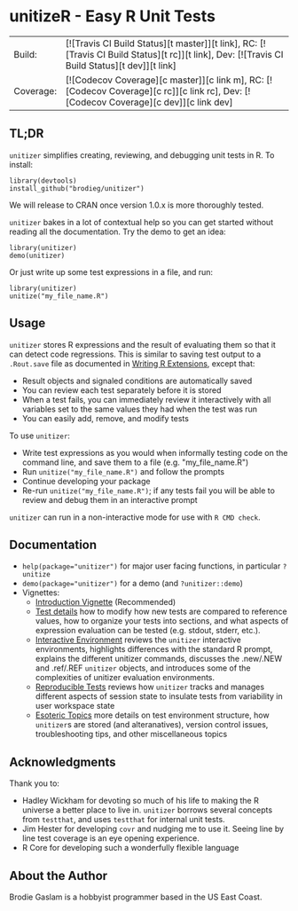 # unitizeR - Easy R Unit Tests
<table style="border:none;">
  <tr>
    <td>Build:<td>[![Travis CI Build Status][t master]][t link], RC: [![Travis CI Build Status][t rc]][t link], Dev: [![Travis CI Build Status][t dev]][t link]
  <tr>
    <td>Coverage:<td>[![Codecov Coverage][c master]][c link m], RC: [![Codecov Coverage][c rc]][c link rc], Dev: [![Codecov Coverage][c dev]][c link dev]
</table>

[t master]: https://travis-ci.org/brodieG/unitizer.png?branch=master
[t rc]: https://travis-ci.org/brodieG/unitizer.png?branch=rc
[t dev]: https://travis-ci.org/brodieG/unitizer.png?branch=development
[t link]: https://travis-ci.org/brodieG/unitizer

[c master]: https://codecov.io/github/brodieG/unitizer/coverage.svg?branch=master
[c rc]: https://codecov.io/github/brodieG/unitizer/coverage.svg?branch=rc
[c dev]: https://codecov.io/github/brodieG/unitizer/coverage.svg?branch=development
[c link m]: https://codecov.io/github/brodieG/unitizer?branch=master
[c link rc]: https://codecov.io/github/brodieG/unitizer?branch=rc
[c link dev]: https://codecov.io/github/brodieG/unitizer?branch=dev

## TL;DR

`unitizer` simplifies creating, reviewing, and debugging unit tests in R.  To install:
```
library(devtools)
install_github("brodieg/unitizer")
```
We will release to CRAN once version 1.0.x is more thoroughly tested.

`unitizer` bakes in a lot of contextual help so you can get started without reading all the documentation.  Try the demo to get an idea:
```
library(unitizer)
demo(unitizer)
```
Or just write up some test expressions in a file, and run:
```
library(unitizer)
unitize("my_file_name.R")
```

## Usage

`unitizer` stores R expressions and the result of evaluating them so that it can detect code regressions.  This is similar to saving test output to a `.Rout.save` file as documented in [Writing R Extensions](https://cran.r-project.org/doc/manuals/r-release/R-exts.html#Package-subdirectories), except that:

* Result objects and signaled conditions are automatically saved
* You can review each test separately before it is stored
* When a test fails, you can immediately review it interactively with all variables set to the same values they had when the test was run
* You can easily add, remove, and modify tests

To use `unitizer`:

* Write test expressions as you would when informally testing code on the command line, and save them to a file (e.g. "my_file_name.R")
* Run `unitize("my_file_name.R")` and follow the prompts
* Continue developing your package
* Re-run `unitize("my_file_name.R")`; if any tests fail you will be able to review and debug them in an interactive prompt

`unitizer` can run in a non-interactive mode for use with `R CMD check`.

## Documentation

* `help(package="unitizer")` for major user facing functions, in particular `?unitize`
* `demo(package="unitizer")` for a demo (and `?unitizer::demo`)
* Vignettes:
    * [Introduction Vignette]() (Recommended)
    * [Test details]() how to modify how new tests are compared to reference values, how to organize your tests into sections, and what aspects of expression evaluation can be tested (e.g. stdout, stderr, etc.).
    * [Interactive Environment]() reviews the `unitizer` interactive environments, highlights differences with the standard R prompt, explains the different unitizer commands, discusses the .new/.NEW and .ref/.REF `unitizer` objects, and introduces some of the complexities of unitizer evaluation environments.
    * [Reproducible Tests]() reviews how `unitizer` tracks and manages different aspects of session state to insulate tests from variability in user workspace state
    * [Esoteric Topics]() more details on test environment structure, how `unitizer`s are stored (and alteranatives), version control issues, troubleshooting tips, and other miscellaneous topics

## Acknowledgments

Thank you to:

* Hadley Wickham for devoting so much of his life to making the R universe a better place to live in.  `unitizer` borrows several concepts from `testthat`, and uses `testthat` for internal unit tests.
* Jim Hester for developing `covr` and nudging me to use it.  Seeing line by line test coverage is an eye opening experience.
* R Core for developing such a wonderfully flexible language

## About the Author

Brodie Gaslam is a hobbyist programmer based in the US East Coast.
